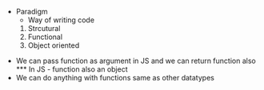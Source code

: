 - Paradigm
    - Way of writing code
    1. Strcutural
    2. Functional
    3. Object oriented

* We can pass function as argument in JS  and we can return function also
*** In JS - function also an object 
* We can do anything with functions same as other datatypes 